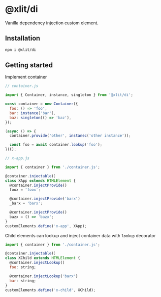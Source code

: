 # @xlit/di

Vanilla dependency injection custom element.

## Installation

```sh
npm i @xlit/di
```

## Getting started

Implement container

```js
// container.js

import { Container, instance, singleton } from '@xlit/di';

const container = new Container({
  foo: () => 'foo',
  bar: instance('bar'),
  baz: singleton(() => 'baz'),
});

(async () => {
  container.provide('other', instanec('other instance'));

  const foo = await container.lookup('foo');
})();
```

```js
// x-app.js

import { container } from './container.js';

@container.injectable()
class XApp extends HTMLElement {
  @container.injectProvide()
  foox = 'foox';

  @container.injectProvide('barx')
  _barx = 'barx';

  @container.injectProvide()
  bazx = () => 'bazx';
}
customElements.define('x-app', XApp);
```

Child elements can lookup and inject container data with `lookup` decorator

```js
import { container } from './container.js';

@container.injectable()
class XChild extends HTMLElement {
  @container.injectLookup()
  foo: string;

  @container.injectLookup('barx')
  bar: string;
}
customElements.define('x-child', XChild);
```
